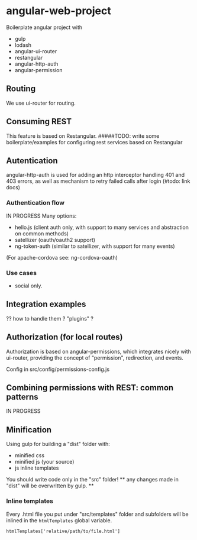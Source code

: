 # angular-web-project

Boilerplate angular project with

- gulp
- lodash
- angular-ui-router
- restangular
- angular-http-auth
- angular-permission


## Routing

We use ui-router for routing.


## Consuming REST

This feature is based on Restangular.
#####TODO: write some boilerplate/examples for configuring rest services based on Restangular



## Autentication


angular-http-auth is used for adding an http interceptor handling 401 and 403 errors,
as well as mechanism to retry failed calls after login (#todo: link docs)

### Authentication flow

IN PROGRESS
Many options:

* hello.js (client auth only, with support to many services and abstraction on common methods)
* satellizer (oauth/oauth2 support)
* ng-token-auth (similar to satellizer, with support for many events)

(For apache-cordova see:  ng-cordova-oauth)

### Use cases

* social only.





## Integration examples

?? how to handle them ? "plugins" ?




## Authorization (for local routes)

Authorization is based on angular-permissions, which integrates nicely with ui-router,
providing the concept of "permission", redirection, and events.

Config in src/config/permissions-config.js


## Combining permissions with REST: common patterns
IN PROGRESS



## Minification

Using gulp for building a "dist" folder with:
- minified css
- minified js (your source)
- js inline templates

You should write code only in the "src" folder! ** any changes made in "dist" will be overwritten by gulp. **

### Inline templates

Every .html file you put under "src/templates" folder and subfolders will be inlined 
in the `htmlTemplates` global variable. 

`htmlTemplates['relative/path/to/file.html']`



